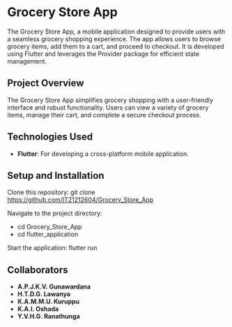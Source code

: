 # Grocery Store App

The Grocery Store App, a mobile application designed to provide users with a seamless grocery shopping experience. The app allows users to browse grocery items, add them to a cart, and proceed to checkout. It is developed using Flutter and leverages the Provider package for efficient state management.

## Project Overview

The Grocery Store App simplifies grocery shopping with a user-friendly interface and robust functionality. Users can view a variety of grocery items, manage their cart, and complete a secure checkout process.

## Technologies Used

- **Flutter**: For developing a cross-platform mobile application.

## Setup and Installation

Clone this repository:
git clone https://github.com/IT21212604/Grocery_Store_App

Navigate to the project directory:
- cd Grocery_Store_App
- cd flutter_application

Start the application:
flutter run


## Collaborators

- **A.P.J.K.V. Gunawardana**
- **H.T.D.G. Lawanya**
- **K.A.M.M.U. Kuruppu**
- **K.A.I. Oshada**
- **Y.V.H.G. Ranathunga**
